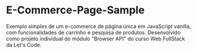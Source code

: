 # E-Commerce-Page-Sample
Exemplo simples de um e-commerce de página única em JavaScript vanilla, com funcionalidades de carrinho e pesquisa de produtos. Desenvolvido como projeto individual do módulo "Browser API" do curso Web FullStack da Let's Code. 

